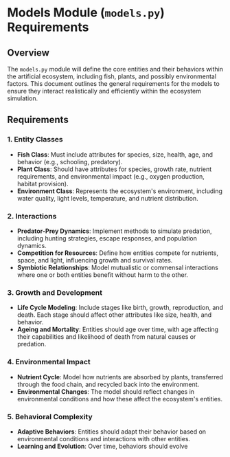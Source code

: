 # Models Module (`models.py`) Requirements

## Overview

The `models.py` module will define the core entities and their behaviors within the artificial ecosystem,
including fish, plants, and possibly environmental factors. This document outlines the general requirements
for the models to ensure they interact realistically and efficiently within the ecosystem simulation.

## Requirements

### 1. **Entity Classes**
   - **Fish Class**: Must include attributes for species, size, health, age, and behavior (e.g., schooling, predatory).
   - **Plant Class**: Should have attributes for species, growth rate, nutrient requirements, and environmental
   impact (e.g., oxygen production, habitat provision).
   - **Environment Class**: Represents the ecosystem's environment, including water quality, light levels,
   temperature, and nutrient distribution.

### 2. **Interactions**
   - **Predator-Prey Dynamics**: Implement methods to simulate predation, including hunting strategies,
   escape responses, and population dynamics.
   - **Competition for Resources**: Define how entities compete for nutrients, space, and light, influencing
   growth and survival rates.
   - **Symbiotic Relationships**: Model mutualistic or commensal interactions where one or both entities benefit
   without harm to the other.

### 3. **Growth and Development**
   - **Life Cycle Modeling**: Include stages like birth, growth, reproduction, and death. Each stage should affect
   other attributes like size, health, and behavior.
   - **Ageing and Mortality**: Entities should age over time, with age affecting their capabilities and likelihood
   of death from natural causes or predation.

### 4. **Environmental Impact**
   - **Nutrient Cycle**: Model how nutrients are absorbed by plants, transferred through the food chain, and recycled
   back into the environment.
   - **Environmental Changes**: The model should reflect changes in environmental conditions and how these affect the
   ecosystem's entities.

### 5. **Behavioral Complexity**
   - **Adaptive Behaviors**: Entities should adapt their behavior based on environmental conditions and interactions
   with other entities.
   - **Learning and Evolution**: Over time, behaviors should evolve
